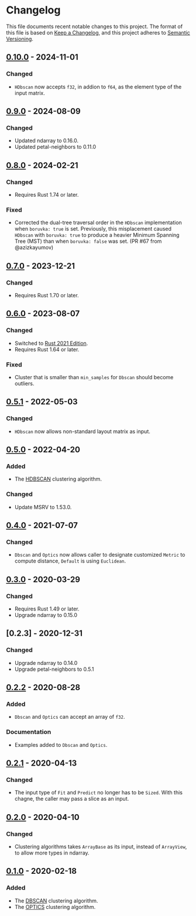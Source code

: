 # Changelog

This file documents recent notable changes to this project. The format of this
file is based on [Keep a Changelog](https://keepachangelog.com/en/1.0.0/), and
this project adheres to [Semantic
Versioning](https://semver.org/spec/v2.0.0.html).

## [0.10.0] - 2024-11-01

### Changed

- `HDbscan` now accepts `f32`, in addion to `f64`, as the element type of the
  input matrix.

## [0.9.0] - 2024-08-09

### Changed

- Updated ndarray to 0.16.0.
- Updated petal-neighbors to 0.11.0

## [0.8.0] - 2024-02-21

### Changed

- Requires Rust 1.74 or later.

### Fixed

- Corrected the dual-tree traversal order in the `HDbscan` implementation when
  `boruvka: true` is set. Previously, this misplacement caused `HDbscan` with
  `boruvka: true` to produce a heavier Minimum Spanning Tree (MST) than when
  `boruvka: false` was set. (PR #67 from @azizkayumov)

## [0.7.0] - 2023-12-21

### Changed

- Requires Rust 1.70 or later.

## [0.6.0] - 2023-08-07

### Changed

- Switched to [Rust 2021 Edition](https://doc.rust-lang.org/edition-guide/rust-2021).
- Requires Rust 1.64 or later.

### Fixed

- Cluster that is smaller than `min_samples` for `Dbscan` should become outliers.

## [0.5.1] - 2022-05-03

### Changed

- `HDbscan` now allows non-standard layout matrix as input.

## [0.5.0] - 2022-04-20

### Added

- The [HDBSCAN] clustering algorithm.

### Changed

- Update MSRV to 1.53.0.

## [0.4.0] - 2021-07-07

### Changed

- `Dbscan` and `Optics` now allows caller to designate customized `Metric`
  to compute distance, `Default` is using `Euclidean`.

## [0.3.0] - 2020-03-29

### Changed

- Requires Rust 1.49 or later.
- Upgrade ndarray to 0.15.0

## [0.2.3] - 2020-12-31

### Changed

- Upgrade ndarray to 0.14.0
- Upgrade petal-neighbors to 0.5.1

## [0.2.2] - 2020-08-28

### Added

- `Dbscan` and `Optics` can accept an array of `f32`.

### Documentation

- Examples added to `Dbscan` and `Optics`.

## [0.2.1] - 2020-04-13

### Changed

- The input type of `Fit` and `Predict` no longer has to be `Sized`. With this
  chagne, the caller may pass a slice as an input.

## [0.2.0] - 2020-04-10

### Changed

- Clustering algorithms takes `ArrayBase` as its input, instead of `ArrayView`,
  to allow more types in ndarray.

## [0.1.0] - 2020-02-18

### Added

- The [DBSCAN](https://en.wikipedia.org/wiki/DBSCAN) clustering algorithm.
- The [OPTICS](https://en.wikipedia.org/wiki/OPTICS_algorithm) clustering
  algorithm.

[0.10.0]: https://github.com/petabi/petal-clustering/compare/0.9.0...0.10.0
[0.9.0]: https://github.com/petabi/petal-clustering/compare/0.8.0...0.9.0
[0.8.0]: https://github.com/petabi/petal-clustering/compare/0.7.0...0.8.0
[0.7.0]: https://github.com/petabi/petal-clustering/compare/0.6.0...0.7.0
[0.6.0]: https://github.com/petabi/petal-clustering/compare/0.5.1...0.6.0
[0.5.1]: https://github.com/petabi/petal-clustering/compare/0.5.0...0.5.1
[0.5.0]: https://github.com/petabi/petal-clustering/compare/0.4.0...0.5.0
[0.4.0]: https://github.com/petabi/petal-clustering/compare/0.3.0...0.4.0
[0.3.0]: https://github.com/petabi/petal-clustering/compare/0.2.3...0.3.0
[0.2.2]: https://github.com/petabi/petal-clustering/compare/0.2.2...0.2.3
[0.2.1]: https://github.com/petabi/petal-clustering/compare/0.2.0...0.2.1
[0.2.0]: https://github.com/petabi/petal-clustering/compare/0.1.0...0.2.0
[0.1.0]: https://github.com/petabi/petal-clustering/tree/0.1.0

[HDBSCAN]: https://hdbscan.readthedocs.io/en/latest/how_hdbscan_works.html
